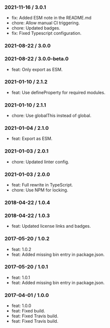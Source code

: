 ### 2021-11-16 / 3.0.1

- fix: Added ESM note in the README.md
- chore: Allow manual CI triggering.
- chore: Updated badges.
- fix: Fixed Typescript configuration.

### 2021-08-22 / 3.0.0


### 2021-08-22 / 3.0.0-beta.0

- feat: Only export as ESM.

### 2021-01-10 / 2.1.2

- feat: Use defineProperty for required modules.

### 2021-01-10 / 2.1.1

- chore: Use globalThis instead of global.

### 2021-01-04 / 2.1.0

- feat: Export as ESM.

### 2021-01-03 / 2.0.1

- chore: Updated linter config.

### 2021-01-03 / 2.0.0

- feat: Full rewrite in TypeScript.
- chore: Use NPM for locking.

### 2018-04-22 / 1.0.4


### 2018-04-22 / 1.0.3

- feat: Updated license links and badges.

### 2017-05-20 / 1.0.2

- feat: 1.0.2
- feat: Added missing bin entry in package.json.

### 2017-05-20 / 1.0.1

- feat: 1.0.1
- feat: Added missing bin entry in package.json.

### 2017-04-01 / 1.0.0

- feat: 1.0.0
- feat: Fixed build.
- feat: Fixed Travis build.
- feat: Fixed Travis build.

